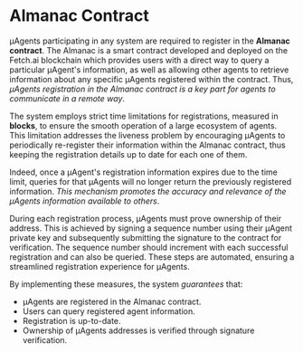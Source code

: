 # Almanac Contract

μAgents participating in any system are required to register in the **Almanac contract**. The Almanac is a smart contract developed and deployed on the Fetch.ai blockchain which provides users with a direct way to query a particular μAgent's information, as well as allowing other agents to retrieve information about any specific μAgents registered within the contract. Thus, _μAgents registration in the Almanac contract is a key part for agents to communicate in a remote way_.

The system employs strict time limitations for registrations, measured in **blocks**, to ensure the smooth operation of a large ecosystem of agents. This limitation addresses the liveness problem by encouraging μAgents to periodically re-register their information within the Almanac contract, thus keeping the registration details up to date for each one of them.

Indeed, once a μAgent's registration information expires due to the time limit, queries for that μAgents will no longer return the previously registered information. _This mechanism promotes the accuracy and relevance of the μAgents information available to others_.

During each registration process, μAgents must prove ownership of their address. This is achieved by signing a sequence number using their μAgent private key and subsequently submitting the signature to the contract for verification. The sequence number should increment with each successful registration and can also be queried. These steps are automated, ensuring a streamlined registration experience for μAgents.

By implementing these measures, the system _guarantees_ that:

- μAgents are registered in the Almanac contract.
- Users can query registered agent information.
- Registration is up-to-date.
- Ownership of μAgents addresses is verified through signature verification.
